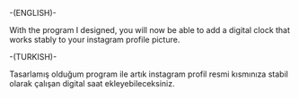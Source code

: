 -(ENGLISH)-

With the program I designed, you will now be able to add a digital clock that works stably to your instagram profile picture.

-(TURKISH)-

Tasarlamış olduğum program ile artık instagram profil resmi kısmınıza stabil olarak çalışan digital saat ekleyebileceksiniz.
